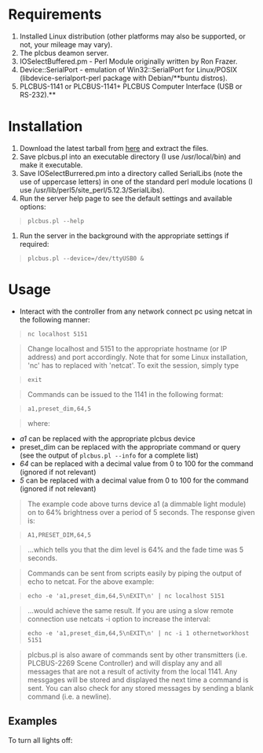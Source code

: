 # Requirements #
  1. Installed Linux distribution (other platforms may also be supported, or not, your mileage may vary).
  1. The plcbus deamon server.
  1. IOSelectBuffered.pm - Perl Module originally written by Ron Frazer.
  1. Device::SerialPort - emulation of Win32::SerialPort for Linux/POSIX (libdevice-serialport-perl package with Debian/**buntu distros).
  1. PLCBUS-1141 or PLCBUS-1141+ PLCBUS Computer Interface (USB or RS-232).**

# Installation #
  1. Download the latest tarball from [here](http://plcbus-daemon-for-linux.googlecode.com/files/plcbus-1.01.tar.bz2) and extract the files.
  1. Save plcbus.pl into an executable directory (I use /usr/local/bin) and make it executable.
  1. Save IOSelectBurrered.pm into a directory called SerialLibs (note the use of uppercase letters) in one of the standard perl module locations (I use /usr/lib/perl5/site\_perl/5.12.3/SerialLibs).
  1. Run the server help page to see the default settings and available options:
> `plcbus.pl --help`
  1. Run the server in the background with the appropriate settings if required:
> `plcbus.pl --device=/dev/ttyUSB0 &`

# Usage #
  * Interact with the controller from any network connect pc using netcat in the following manner:

> `nc localhost 5151`

> Change localhost and 5151 to the appropriate hostname (or IP address) and port accordingly.
> Note that for some Linux installation, 'nc' has to replaced with 'netcat'.  To exit the session, simply type

> `exit`

> Commands can be issued to the 1141 in the following format:

> `a1,preset_dim,64,5`

> where:
  * _a1_ can be replaced with the appropriate plcbus device
  * preset\_dim can be replaced with the appropriate command or query (see the output of `plcbus.pl --info` for a complete list)
  * _64_ can be replaced with a decimal value from 0 to 100 for the command (ignored if not relevant)
  * _5_ can be replaced with a decimal value from 0 to 100 for the command (ignored if not relevant)

> The example code above turns device a1 (a dimmable light module) on to 64% brightness over a period of 5 seconds. The response given is:

> `A1,PRESET_DIM,64,5`

> ...which tells you that the dim level is 64% and the fade time was 5 seconds.

> Commands can be sent from scripts easily by piping the output of echo to netcat.  For the above example:

> `echo -e 'a1,preset_dim,64,5\nEXIT\n' | nc localhost 5151`

> ...would achieve the same result.  If you are using a slow remote connection use netcats -i  option to increase the interval:

> `echo -e 'a1,preset_dim,64,5\nEXIT\n' | nc -i 1 othernetworkhost 5151`

> plcbus.pl is also aware of commands sent by other transmitters (i.e. PLCBUS-2269 Scene Controller) and will display any and all messages
> that are not a result of activity from the local 1141.  Any messgages will be stored and displayed the next time a command is sent.  You
> can also check for any stored messages by sending a blank command (i.e. a newline).

## Examples ##

To turn all lights off:

